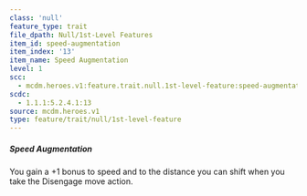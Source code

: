 ```yaml
---
class: 'null'
feature_type: trait
file_dpath: Null/1st-Level Features
item_id: speed-augmentation
item_index: '13'
item_name: Speed Augmentation
level: 1
scc:
  - mcdm.heroes.v1:feature.trait.null.1st-level-feature:speed-augmentation
scdc:
  - 1.1.1:5.2.4.1:13
source: mcdm.heroes.v1
type: feature/trait/null/1st-level-feature
---
```


##### Speed Augmentation

You gain a +1 bonus to speed and to the distance you can shift when you take the Disengage move action.
